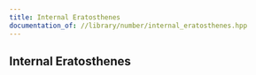 ```yaml
---
title: Internal Eratosthenes
documentation_of: //library/number/internal_eratosthenes.hpp
---
```

## Internal Eratosthenes